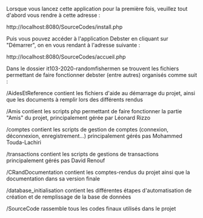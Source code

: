 Lorsque vous lancez cette application pour la première fois, veuillez tout d'abord vous rendre à cette adresse :

http://localhost:8080/SourceCodes/install.php

Puis vous pouvez accéder à l'application Debster en cliquant sur "Démarrer", on en vous rendant à l'adresse suivante :

http://localhost:8080/SourceCodes/accueil.php


Dans le dossier it103-2020-randomfishermen se trouvent les fichiers permettant de faire fonctionner debster (entre autres) organisés comme suit :

/AidesEtReference contient les fichiers d'aide au démarrage du projet, ainsi que les documents à remplir lors des différents rendus

/Amis contient les scripts php permettant de faire fonctionner la partie "Amis" du projet, principalement gérée par Léonard Rizzo

/comptes contient les scripts de gestion de comptes (connexion, déconnexion, enregistrement...) principalement gérés pas Mohammed Touda-Lachiri

/transactions contient les scripts de gestions de transactions principalement gérés pas David Renouf

/CRandDocumentation contient les comptes-rendus du projet ainsi que la documentation dans sa version finale

/database_initialisation contient les différentes étapes d'automatisation de création et de remplissage de la base de données

/SourceCode rassemble tous les codes finaux utilisés dans le projet
